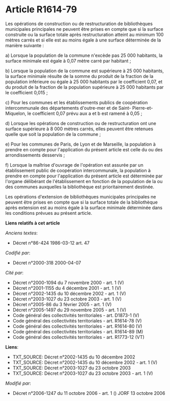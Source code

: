 # Article R1614-79

Les opérations de construction ou de restructuration de bibliothèques municipales principales ne peuvent être prises en
compte que si la surface construite ou la surface totale après restructuration atteint au minimum 100 mètres carrés et si
elle est au moins égale à une surface déterminée de la manière suivante :

a) Lorsque la population de la commune n'excède pas 25 000 habitants, la surface minimale est égale à 0,07 mètre carré par
habitant ;

b) Lorsque la population de la commune est supérieure à 25 000 habitants, la surface minimale résulte de la somme du produit
de la fraction de la population inférieure ou égale à 25 000 habitants par le coefficient 0,07, et du produit de la fraction
de la population supérieure à 25 000 habitants par le coefficient 0,015 ;

c) Pour les communes et les établissements publics de coopération intercommunale des départements d'outre-mer et de Saint-
Pierre-et-Miquelon, le coefficient 0,07 prévu aux a et b est ramené à 0,05 ;

d) Lorsque les opérations de construction ou de restructuration ont une surface supérieure à 8 000 mètres carrés, elles
peuvent être retenues quelle que soit la population de la commune ;

e) Pour les communes de Paris, de Lyon et de Marseille, la population à prendre en compte pour l'application du présent
article est celle du ou des arrondissements desservis ;

f) Lorsque la maîtrise d'ouvrage de l'opération est assurée par un établissement public de coopération intercommunale, la
population à prendre en compte pour l'application du présent article est déterminée par l'organe délibérant de
l'établissement en fonction de la population de la ou des communes auxquelles la bibliothèque est prioritairement destinée.

Les opérations d'extension de bibliothèques municipales principales ne peuvent être prises en compte que si la surface totale
de la bibliothèque après extension est au moins égale à la surface minimale déterminée dans les conditions prévues au présent
article.

**Liens relatifs à cet article**

_Anciens textes_:

  - Décret n°86-424 1986-03-12 art. 47

_Codifié par_:

  - Décret n°2000-318 2000-04-07

_Cité par_:

  - Décret n°2000-1094 du 7 novembre 2000 - art. 1 (V)
  - Décret n°2001-1155 du 4 décembre 2001 - art. 1 (V)
  - Décret n°2002-1435 du 10 décembre 2002 - art. 1 (V)
  - Décret n°2003-1027 du 23 octobre 2003 - art. 1 (V)
  - Décret n°2005-86 du 3 février 2005 - art. 1 (V)
  - Décret n°2005-1497 du 29 novembre 2005 - art. 1 (V)
  - Code général des collectivités territoriales - art. D1873-1 (V)
  - Code général des collectivités territoriales - art. R1614-78 (V)
  - Code général des collectivités territoriales - art. R1614-80 (V)
  - Code général des collectivités territoriales - art. R1614-89 (M)
  - Code général des collectivités territoriales - art. R1773-12 (VT)

**Liens**:

  - TXT_SOURCE: Décret n°2002-1435 du 10 décembre 2002
  - TXT_SOURCE: Décret n°2002-1435 du 10 décembre 2002 - art. 1 (V)
  - TXT_SOURCE: Décret n°2003-1027 du 23 octobre 2003
  - TXT_SOURCE: Décret n°2003-1027 du 23 octobre 2003 - art. 1 (V)

_Modifié par_:

  - Décret n°2006-1247 du 11 octobre 2006 - art. 1 () JORF 13 octobre 2006
